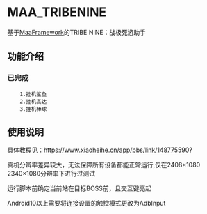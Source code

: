 # MAA_TRIBENINE
基于[MaaFramework](https://github.com/MaaXYZ/MaaFramework)的TRIBE NINE：战极死游助手

## 功能介绍

### 已完成
    
        1.挂机鲨鱼
        2.挂机高达
        3.挂机棒球

## 使用说明

具体教程见：https://www.xiaoheihe.cn/app/bbs/link/148775590?

真机分辨率差异较大，无法保障所有设备都能正常运行,仅在2408×1080 2340×1080分辨率下进行过测试




运行脚本前确定当前站在目标BOSS前，且交互键亮起

Android10以上需要将连接设置的触控模式更改为AdbInput
